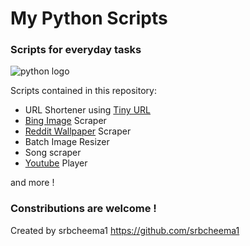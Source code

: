 # My Python Scripts
### Scripts for everyday tasks

![python logo](https://www.python.org/static/community_logos/python-powered-w-200x80.png)

Scripts contained in this repository:
- URL Shortener using [Tiny URL](http://tinyurl.com)
- [Bing Image](https://www.bing.com/images/) Scraper
- [Reddit Wallpaper](https://www.reddit.com/r/wallpapers/) Scraper
- Batch Image Resizer
- Song scraper
- [Youtube](https://youtube.com) Player

and more !

### Constributions are welcome !

Created by srbcheema1
https://github.com/srbcheema1
